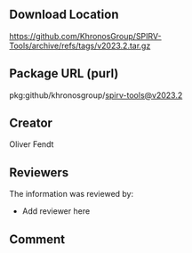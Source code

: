 ## Download Location

https://github.com/KhronosGroup/SPIRV-Tools/archive/refs/tags/v2023.2.tar.gz

## Package URL (purl)

pkg:github/khronosgroup/spirv-tools@v2023.2

## Creator

Oliver Fendt

## Reviewers

The information was reviewed by:

* Add reviewer here

## Comment


